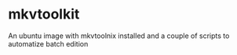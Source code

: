 # mkvtoolkit
An ubuntu image with mkvtoolnix installed and a couple of scripts to automatize batch edition
